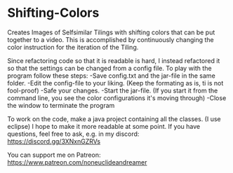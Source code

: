 # Shifting-Colors
Creates Images of Selfsimilar Tilings with shifting colors that can be put together to a video.
This is accomplished by continuously changing the color instruction for the iteration of the Tiling.

Since refactoring code so that it is readable is hard, I instead refactored it so that the settings can be changed from a config file.
To play with the program follow these steps:
-Save config.txt and the jar-file in the same folder.
-Edit the config-file to your liking. (Keep the formating as is, ti is not fool-proof)
-Safe your changes.
-Start the jar-file. (If you start it from the command line, you see the color configurations it's moving through)
-Close the window to terminate the program

To work on the code, make a java project containing all the classes. (I use eclipse) I hope to make it more readable at some point.
If you have questions, feel free to ask, e.g. in my discord: https://discord.gg/3XNxnGZRVs

You can support me on Patreon: https://www.patreon.com/noneuclideandreamer
